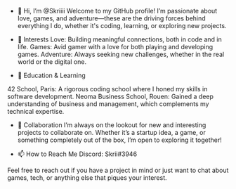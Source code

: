 - 👋 Hi, I’m @Skriiii
Welcome to my GitHub profile! I’m passionate about love, games, and adventure—these are the driving forces behind everything I do, whether it's coding, learning, or exploring new projects.

- 👀 Interests
Love: Building meaningful connections, both in code and in life.
Games: Avid gamer with a love for both playing and developing games.
Adventure: Always seeking new challenges, whether in the real world or the digital one.

- 🌱 Education & Learning

42 School, Paris: A rigorous coding school where I honed my skills in software development.
Neoma Business School, Rouen: Gained a deep understanding of business and management, which complements my technical expertise.

- 💼 Collaboration
I’m always on the lookout for new and interesting projects to collaborate on. Whether it’s a startup idea, a game, or something completely out of the box, I’m open to exploring it together!

- 📫 How to Reach Me
Discord: Skrii#3946

Feel free to reach out if you have a project in mind or just want to chat about games, tech, or anything else that piques your interest.

<!---
Skriiii/Skriiii is a ✨ special ✨ repository because its `README.md` (this file) appears on your GitHub profile.
You can click the Preview link to take a look at your changes.
--->
